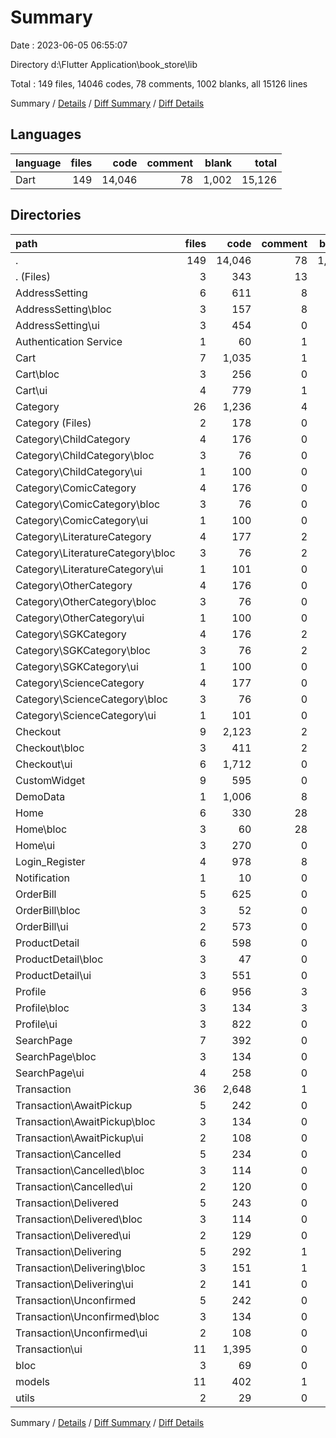 # Summary

Date : 2023-06-05 06:55:07

Directory d:\\Flutter Application\\book_store\\lib

Total : 149 files,  14046 codes, 78 comments, 1002 blanks, all 15126 lines

Summary / [Details](details.md) / [Diff Summary](diff.md) / [Diff Details](diff-details.md)

## Languages
| language | files | code | comment | blank | total |
| :--- | ---: | ---: | ---: | ---: | ---: |
| Dart | 149 | 14,046 | 78 | 1,002 | 15,126 |

## Directories
| path | files | code | comment | blank | total |
| :--- | ---: | ---: | ---: | ---: | ---: |
| . | 149 | 14,046 | 78 | 1,002 | 15,126 |
| . (Files) | 3 | 343 | 13 | 22 | 378 |
| AddressSetting | 6 | 611 | 8 | 59 | 678 |
| AddressSetting\\bloc | 3 | 157 | 8 | 43 | 208 |
| AddressSetting\\ui | 3 | 454 | 0 | 16 | 470 |
| Authentication Service | 1 | 60 | 1 | 9 | 70 |
| Cart | 7 | 1,035 | 1 | 65 | 1,101 |
| Cart\\bloc | 3 | 256 | 0 | 46 | 302 |
| Cart\\ui | 4 | 779 | 1 | 19 | 799 |
| Category | 26 | 1,236 | 4 | 149 | 1,389 |
| Category (Files) | 2 | 178 | 0 | 11 | 189 |
| Category\\ChildCategory | 4 | 176 | 0 | 23 | 199 |
| Category\\ChildCategory\\bloc | 3 | 76 | 0 | 18 | 94 |
| Category\\ChildCategory\\ui | 1 | 100 | 0 | 5 | 105 |
| Category\\ComicCategory | 4 | 176 | 0 | 23 | 199 |
| Category\\ComicCategory\\bloc | 3 | 76 | 0 | 18 | 94 |
| Category\\ComicCategory\\ui | 1 | 100 | 0 | 5 | 105 |
| Category\\LiteratureCategory | 4 | 177 | 2 | 24 | 203 |
| Category\\LiteratureCategory\\bloc | 3 | 76 | 2 | 19 | 97 |
| Category\\LiteratureCategory\\ui | 1 | 101 | 0 | 5 | 106 |
| Category\\OtherCategory | 4 | 176 | 0 | 23 | 199 |
| Category\\OtherCategory\\bloc | 3 | 76 | 0 | 18 | 94 |
| Category\\OtherCategory\\ui | 1 | 100 | 0 | 5 | 105 |
| Category\\SGKCategory | 4 | 176 | 2 | 22 | 200 |
| Category\\SGKCategory\\bloc | 3 | 76 | 2 | 18 | 96 |
| Category\\SGKCategory\\ui | 1 | 100 | 0 | 4 | 104 |
| Category\\ScienceCategory | 4 | 177 | 0 | 23 | 200 |
| Category\\ScienceCategory\\bloc | 3 | 76 | 0 | 18 | 94 |
| Category\\ScienceCategory\\ui | 1 | 101 | 0 | 5 | 106 |
| Checkout | 9 | 2,123 | 2 | 109 | 2,234 |
| Checkout\\bloc | 3 | 411 | 2 | 70 | 483 |
| Checkout\\ui | 6 | 1,712 | 0 | 39 | 1,751 |
| CustomWidget | 9 | 595 | 0 | 31 | 626 |
| DemoData | 1 | 1,006 | 8 | 5 | 1,019 |
| Home | 6 | 330 | 28 | 32 | 390 |
| Home\\bloc | 3 | 60 | 28 | 21 | 109 |
| Home\\ui | 3 | 270 | 0 | 11 | 281 |
| Login_Register | 4 | 978 | 8 | 35 | 1,021 |
| Notification | 1 | 10 | 0 | 3 | 13 |
| OrderBill | 5 | 625 | 0 | 26 | 651 |
| OrderBill\\bloc | 3 | 52 | 0 | 20 | 72 |
| OrderBill\\ui | 2 | 573 | 0 | 6 | 579 |
| ProductDetail | 6 | 598 | 0 | 29 | 627 |
| ProductDetail\\bloc | 3 | 47 | 0 | 17 | 64 |
| ProductDetail\\ui | 3 | 551 | 0 | 12 | 563 |
| Profile | 6 | 956 | 3 | 42 | 1,001 |
| Profile\\bloc | 3 | 134 | 3 | 31 | 168 |
| Profile\\ui | 3 | 822 | 0 | 11 | 833 |
| SearchPage | 7 | 392 | 0 | 54 | 446 |
| SearchPage\\bloc | 3 | 134 | 0 | 39 | 173 |
| SearchPage\\ui | 4 | 258 | 0 | 15 | 273 |
| Transaction | 36 | 2,648 | 1 | 255 | 2,904 |
| Transaction\\AwaitPickup | 5 | 242 | 0 | 44 | 286 |
| Transaction\\AwaitPickup\\bloc | 3 | 134 | 0 | 37 | 171 |
| Transaction\\AwaitPickup\\ui | 2 | 108 | 0 | 7 | 115 |
| Transaction\\Cancelled | 5 | 234 | 0 | 39 | 273 |
| Transaction\\Cancelled\\bloc | 3 | 114 | 0 | 32 | 146 |
| Transaction\\Cancelled\\ui | 2 | 120 | 0 | 7 | 127 |
| Transaction\\Delivered | 5 | 243 | 0 | 39 | 282 |
| Transaction\\Delivered\\bloc | 3 | 114 | 0 | 32 | 146 |
| Transaction\\Delivered\\ui | 2 | 129 | 0 | 7 | 136 |
| Transaction\\Delivering | 5 | 292 | 1 | 45 | 338 |
| Transaction\\Delivering\\bloc | 3 | 151 | 1 | 38 | 190 |
| Transaction\\Delivering\\ui | 2 | 141 | 0 | 7 | 148 |
| Transaction\\Unconfirmed | 5 | 242 | 0 | 43 | 285 |
| Transaction\\Unconfirmed\\bloc | 3 | 134 | 0 | 36 | 170 |
| Transaction\\Unconfirmed\\ui | 2 | 108 | 0 | 7 | 115 |
| Transaction\\ui | 11 | 1,395 | 0 | 45 | 1,440 |
| bloc | 3 | 69 | 0 | 20 | 89 |
| models | 11 | 402 | 1 | 49 | 452 |
| utils | 2 | 29 | 0 | 8 | 37 |

Summary / [Details](details.md) / [Diff Summary](diff.md) / [Diff Details](diff-details.md)